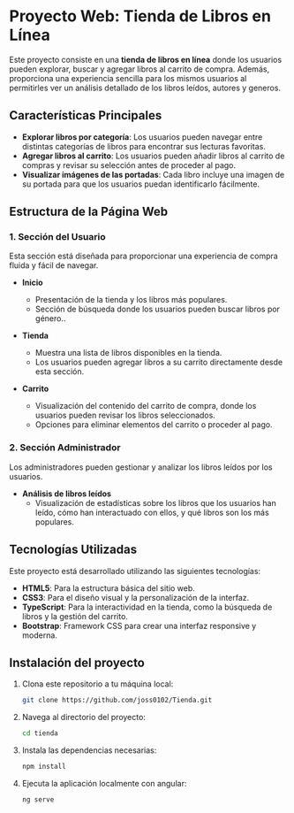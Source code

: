 # Proyecto Web: Tienda de Libros en Línea

Este proyecto consiste en una **tienda de libros en línea** donde los usuarios pueden explorar, buscar y agregar libros al carrito de compra. Además, proporciona una experiencia sencilla para los mismos usuarios al permitirles ver un análisis detallado de los libros leídos, autores y generos.

## Características Principales

- **Explorar libros por categoría**: Los usuarios pueden navegar entre distintas categorías de libros para encontrar sus lecturas favoritas.
- **Agregar libros al carrito**: Los usuarios pueden añadir libros al carrito de compras y revisar su selección antes de proceder al pago.
- **Visualizar imágenes de las portadas**: Cada libro incluye una imagen de su portada para que los usuarios puedan identificarlo fácilmente.

## Estructura de la Página Web

### 1. Sección del Usuario
Esta sección está diseñada para proporcionar una experiencia de compra fluida y fácil de navegar.

- **Inicio**
  - Presentación de la tienda y los libros más populares.
  - Sección de búsqueda donde los usuarios pueden buscar libros por género..
  
- **Tienda**
  - Muestra una lista de libros disponibles en la tienda.
  - Los usuarios pueden agregar libros a su carrito directamente desde esta sección.

- **Carrito**
  - Visualización del contenido del carrito de compra, donde los usuarios pueden revisar los libros seleccionados.
  - Opciones para eliminar elementos del carrito o proceder al pago.

### 2. Sección Administrador
Los administradores pueden gestionar y analizar los libros leídos por los usuarios.

- **Análisis de libros leídos**
  - Visualización de estadísticas sobre los libros que los usuarios han leído, cómo han interactuado con ellos, y qué libros son los más populares.

## Tecnologías Utilizadas

Este proyecto está desarrollado utilizando las siguientes tecnologías:

- **HTML5**: Para la estructura básica del sitio web.
- **CSS3**: Para el diseño visual y la personalización de la interfaz.
- **TypeScript**: Para la interactividad en la tienda, como la búsqueda de libros y la gestión del carrito.
- **Bootstrap**: Framework CSS para crear una interfaz responsive y moderna.

## Instalación del proyecto

1. Clona este repositorio a tu máquina local:
    ```bash
    git clone https://github.com/joss0102/Tienda.git
    ```
   
2. Navega al directorio del proyecto:
    ```bash
    cd tienda
    ```

3. Instala las dependencias necesarias:
    ```bash
    npm install
    ```

4. Ejecuta la aplicación localmente con angular:
    ```bash
    ng serve
    ```
